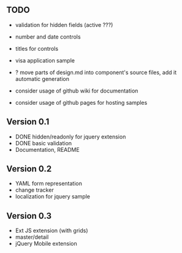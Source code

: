 ## TODO

* validation for hidden fields (active ???)
* number and date controls
* titles for controls
* visa application sample

* ? move parts of design.md into component's source files, add it automatic generation
* consider usage of github wiki for documentation
* consider usage of github pages for hosting samples

## Version 0.1

* DONE hidden/readonly for jquery extension
* DONE basic validation
* Documentation, README

## Version 0.2

* YAML form representation
* change tracker
* localization for jquery sample

## Version 0.3

* Ext JS extension (with grids)
* master/detail
* jQuery Mobile extension

